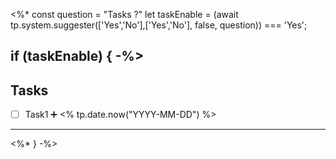 <%*
const question = "Tasks ?"
let taskEnable = (await tp.system.suggester(['Yes','No'],['Yes','No'], false, question)) === 'Yes';

if (taskEnable) { -%>
---
## Tasks
- [ ] Task1 ➕ <% tp.date.now("YYYY-MM-DD") %>
---
<%* } -%>